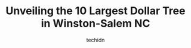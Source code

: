 ---
layout: ampstory
image: https://i0.wp.com/www.depkes.org/wp-content/uploads/2023/06/dollar-tree-0-in-winston-salem-nc-1685967543.jpeg?resize=640,853
author: techidn
featured: false
description: Discover the impressive array of Dollar Tree options in Winston-Salem NC, where you can find 10 of the largest Dollar Tree establishments in the area. From renowned classics to hidden gems, 
title: Unveiling the 10 Largest Dollar Tree in Winston-Salem NC
cover:
   title: Unveiling the 10 Largest Dollar Tree in Winston-Salem NC
   subtitle: Rickpate
   background: https://www.depkes.org/wp-content/uploads/2023/06/dollar-tree-0-in-winston-salem-nc-1685967543.jpeg

pages: 
 - layout: thirds
   top: <h1>#1 Dollar Tree</h1>
   bottom: "<p>Great stuff for a good price.</p>"
   background: https://www.depkes.org/wp-content/uploads/2023/06/dollar-tree-1-in-winston-salem-nc-1685967544.jpeg
   backgroundblur: true
 - layout: thirds
   top: <h1>#2 Dollar Tree</h1>
   bottom: "<p>2219 Cloverdale Ave, Winston-Salem, NC 27103, United States</p>"
   background: https://www.depkes.org/wp-content/uploads/2023/06/dollar-tree-2-in-winston-salem-nc-1685967544.jpeg
   cta:
      link: https://www.depkes.org/blog/unveiling-the-10-largest-dollar-tree-in-winston-salem-nc/
      text: Unveiling the 10 Largest Dollar Tree in Winston-Salem NC
 - layout: thirds
   top: <h1>#3 Dollar Tree</h1>
   bottom: "<p>1054 Hanes Mall Blvd, Winston-Salem, NC 27103, United States</p>"
   background: https://www.depkes.org/wp-content/uploads/2023/06/dollar-tree-3-in-winston-salem-nc-1685967545.jpeg
   cta:
      link: https://www.depkes.org/blog/unveiling-the-10-largest-dollar-tree-in-winston-salem-nc/
      text: Unveiling the 10 Largest Dollar Tree in Winston-Salem NC
 - layout: thirds
   top: <h1>#4 Dollar Tree</h1>
   bottom: "<p>3010 Old Hollow Rd, Walkertown, NC 27051, United States</p>"
   background: https://images.unsplash.com/photo-1518640467707-6811f4a6ab73?ixlib=rb-4.0.3&ixid=MnwxMjA3fDB8MHxwaG90by1wYWdlfHx8fGVufDB8fHx8&auto=format&fit=crop&w=640&h=853&q=80
   cta:
      link: https://www.depkes.org/blog/unveiling-the-10-largest-dollar-tree-in-winston-salem-nc/
      text: Unveiling the 10 Largest Dollar Tree in Winston-Salem NC
 - layout: thirds
   top: <h1>#5 Dollar Tree</h1>
   bottom: "<p>2101 Peters Creek Pkwy Ste 4K, Winston-Salem, NC 27127, United States</p>"
   background: https://images.unsplash.com/photo-1608411404720-c8f0417bcdba?ixlib=rb-4.0.3&ixid=MnwxMjA3fDB8MHxwaG90by1wYWdlfHx8fGVufDB8fHx8&auto=format&fit=crop&w=640&h=853&q=80
   cta:
      link: https://www.depkes.org/blog/unveiling-the-10-largest-dollar-tree-in-winston-salem-nc/
      text: Unveiling the 10 Largest Dollar Tree in Winston-Salem NC
 - layout: thirds
   top: <h1>#6 Dollar Tree</h1>
   bottom: "<p>2874 Reynolda Rd, Winston-Salem, NC 27106, United States</p>"
   background: https://images.unsplash.com/photo-1546497974-b213c9efb599?ixlib=rb-4.0.3&ixid=MnwxMjA3fDB8MHxwaG90by1wYWdlfHx8fGVufDB8fHx8&auto=format&fit=crop&w=640&h=853&q=80
   cta:
      link: https://www.depkes.org/blog/unveiling-the-10-largest-dollar-tree-in-winston-salem-nc/
      text: Unveiling the 10 Largest Dollar Tree in Winston-Salem NC
 - layout: thirds
   top: <h1>#7 Dollar Tree</h1>
   bottom: "<p>3440 Robinhood Rd, Winston-Salem, NC 27106, United States</p>"
   background: https://images.unsplash.com/photo-1527067829737-402993088e6b?ixlib=rb-4.0.3&ixid=MnwxMjA3fDB8MHxwaG90by1wYWdlfHx8fGVufDB8fHx8&auto=format&fit=crop&w=640&h=853&q=80
   cta:
      link: https://www.depkes.org/blog/unveiling-the-10-largest-dollar-tree-in-winston-salem-nc/
      text: Unveiling the 10 Largest Dollar Tree in Winston-Salem NC
 - layout: thirds
   middle: Continue reading...
   background: https://images.unsplash.com/photo-1462556791646-c201b8241a94?ixlib=rb-4.0.3&ixid=MnwxMjA3fDB8MHxwaG90by1wYWdlfHx8fGVufDB8fHx8&auto=format&fit=crop&w=640&h=853&q=80
   cta:
      link: https://www.depkes.org/blog/unveiling-the-10-largest-dollar-tree-in-winston-salem-nc/
      text: Unveiling the 10 Largest Dollar Tree in Winston-Salem NC
      
---
